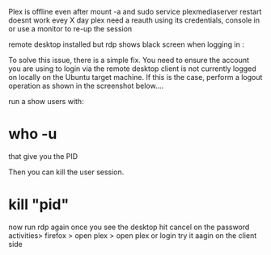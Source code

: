 Plex is offline even after mount -a and sudo service plexmediaserver restart doesnt work 
evey X day plex need a reauth using its credentials, console in or use a monitor to re-up the session

remote desktop installed but rdp shows black screen when logging in :

To solve this issue, there is a simple fix.  You need to ensure the account you are using to login via the remote 
desktop client is not currently logged on locally on the Ubuntu target machine. 
If this is the case, perform a logout operation as shown in the screenshot below….

run a show users with:
# who -u

that give you the PID

Then you can kill the user session.

# kill "pid"
now run rdp again
once you see the desktop hit cancel on the password
activities> firefox > open plex > open plex or login
try it aagin on the client side
